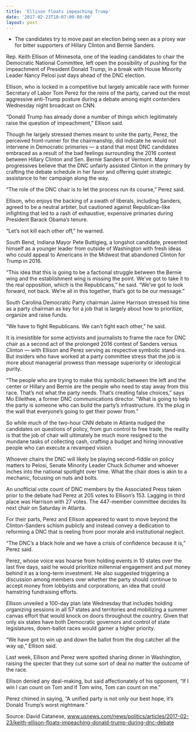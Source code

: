 ```yaml
---
title: 'Ellison floats impeaching Trump'
date: '2017-02-23T10:07:00-08:00'
layout: post
---
```


- The candidates try to move past an election being seen as a proxy war for bitter supporters of Hillary Clinton and Bernie Sanders.

Rep. Keith Ellison of Minnesota, one of the leading candidates to chair the Democratic National Committee, left open the possibility of pushing for the impeachment of President Donald Trump, in a break with House Minority Leader Nancy Pelosi just days ahead of the DNC election.

Ellison, who is locked in a competitive but largely amicable race with former Secretary of Labor Tom Perez for the reins of the party, carved out the most aggressive anti-Trump posture during a debate among eight contenders Wednesday night broadcast on CNN.

“Donald Trump has already done a number of things which legitimately raise the question of impeachment,” Ellison said.

Though he largely stressed themes meant to unite the party, Perez, the perceived front-runner for the chairmanship, did indicate he would not intervene in Democratic primaries — a stand that most DNC candidates embraced as a result of the bad feelings surrounding the 2016 contest between Hillary Clinton and Sen. Bernie Sanders of Vermont. Many progressives believe that the DNC unfairly assisted Clinton in the primary by crafting the debate schedule in her favor and offering quiet strategic assistance to her campaign along the way.

“The role of the DNC chair is to let the process run its course,” Perez said.

Ellison, who enjoys the backing of a swath of liberals, including Sanders, agreed to be a neutral arbiter, but cautioned against Republican-like infighting that led to a rash of exhaustive, expensive primaries during President Barack Obama’s tenure.

“Let’s not kill each other off,” he warned.

South Bend, Indiana Mayor Pete Buttigieg, a longshot candidate, presented himself as a younger leader from outside of Washington with fresh ideas who could appeal to Americans in the Midwest that abandoned Clinton for Trump in 2016.

“This idea that this is going to be a factional struggle between the Bernie wing and the establishment wing is missing the point. We’ve got to take it to the real opposition, which is the Republicans,” he said. “We’ve got to look forward, not back. We’re all in this together, that’s got to be our message.”

South Carolina Democratic Party chairman Jaime Harrison stressed his time as a party chairman as key for a job that is largely about how to prioritize, organize and raise funds.

“We have to fight Republicans. We can’t fight each other,” he said.

It is irresistible for some activists and journalists to frame the race for DNC chair as a second act of the prolonged 2016 contest of Sanders versus Clinton — with Ellison and Perez serving as respective symbolic stand-ins. But insiders who have worked at a party committee stress that the job is more about managerial prowess than message superiority or ideological purity.

“The people who are trying to make this symbolic between the left and the center or Hillary and Bernie are the people who need to stay away from this race. That’s not what the party needs. That’s creating false choices,” says Mo Elleithee, a former DNC communications director. “What is going to help the party is someone who can build the party’s infrastructure. It’s the plug in the wall that everyone’s going to get their power from.”

So while much of the two-hour CNN debate in Atlanta nudged the candidates on questions of policy, from gun control to free trade, the reality is that the job of chair will ultimately be much more resigned to the mundane tasks of collecting cash, crafting a budget and hiring innovative people who can execute a revamped vision.

Whoever chairs the DNC will likely be playing second-fiddle on policy matters to Pelosi, Senate Minority Leader Chuck Schumer and whoever inches into the national spotlight over time. What the chair does is akin to a mechanic, focusing on nuts and bolts.

An unofficial vote count of DNC members by the Associated Press taken prior to the debate had Perez at 205 votes to Ellison’s 153. Lagging in third place was Harrison with 27 votes. The 447-member committee decides its next chair on Saturday in Atlanta.

For their parts, Perez and Ellison appeared to want to move beyond the Clinton-Sanders schism publicly and instead convey a dedication to reforming a DNC that is reeling from poor morale and institutional neglect.

“The DNC’s a black hole and we have a crisis of confidence because it is,” Perez said.

Perez, whose voice was hoarse from holding events in 10 states over the last five days, said he would prioritize millennial engagement and put money behind it as a long-term investment. He also suggested triggering a discussion among members over whether the party should continue to accept money from lobbyists and corporations, an idea that could hamstring fundraising efforts.

Ellison unveiled a 100-day plan late Wednesday that includes holding organizing sessions in all 57 states and territories and mobilizing a summer canvas effort that would knock on doors throughout the country. Given that only six states have both Democratic governors and control of state legislatures, down-ballot races would garner a higher priority.

“We have got to win up and down the ballot from the dog catcher all the way up,” Ellison said.

Last week, Ellison and Perez were spotted sharing dinner in Washington, raising the specter that they cut some sort of deal no matter the outcome of the race.

Ellison denied any deal-making, but said affectionately of his opponent, “If I win I can count on Tom and if Tom wins, Tom can count on me.”

Perez chimed in saying, “A unified party is not only our best hope, it’s Donald Trump’s worst nightmare.”

Source: David Catanese, www.usnews.com/news/politics/articles/2017-02-23/keith-ellison-floats-impeaching-donald-trump-during-dnc-debate